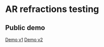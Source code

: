# AR refractions testing

## Public demo

[Demo v1](https://i.imgur.com/sZ5UCIN.png)
[Demo v2](https://i.imgur.com/VCgxsfz.png)
